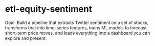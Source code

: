 # etl-equity-sentiment
Goal: Build a pipeline that extracts Twitter sentiment on a set of stocks, transforms that into time-series features, trains ML models to forecast short-term price moves, and loads everything into a dashboard you can explore and present.
